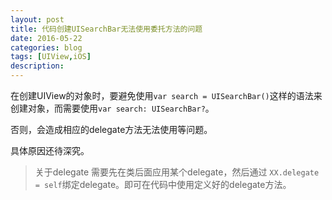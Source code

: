 ```yaml
---
layout: post
title: 代码创建UISearchBar无法使用委托方法的问题
date: 2016-05-22
categories: blog
tags: [UIView,iOS]
description:  
---
```


在创建UIView的对象时，要避免使用`var search = UISearchBar()`这样的语法来创建对象，而需要使用`var search: UISearchBar?`。

否则，会造成相应的delegate方法无法使用等问题。

具体原因还待深究。

> 关于delegate
需要先在类后面应用某个delegate，然后通过 `XX.delegate = self`绑定delegate。即可在代码中使用定义好的delegate方法。
